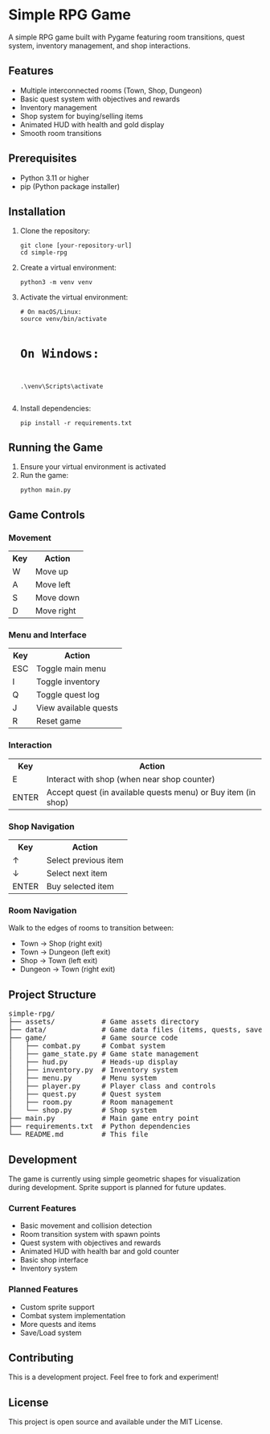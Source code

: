 <h1>Simple RPG Game</h1>

<p>A simple RPG game built with Pygame featuring room transitions, quest system, inventory management, and shop interactions.</p>

<h2>Features</h2>
<ul>
    <li>Multiple interconnected rooms (Town, Shop, Dungeon)</li>
    <li>Basic quest system with objectives and rewards</li>
    <li>Inventory management</li>
    <li>Shop system for buying/selling items</li>
    <li>Animated HUD with health and gold display</li>
    <li>Smooth room transitions</li>
</ul>

<h2>Prerequisites</h2>
<ul>
    <li>Python 3.11 or higher</li>
    <li>pip (Python package installer)</li>
</ul>

<h2>Installation</h2>
<ol>
    <li>Clone the repository:
        <pre><code>git clone [your-repository-url]
cd simple-rpg</code></pre>
    </li>
    <li>Create a virtual environment:
        <pre><code>python3 -m venv venv</code></pre>
    </li>
    <li>Activate the virtual environment:
        <pre><code># On macOS/Linux:
source venv/bin/activate

# On Windows:
.\venv\Scripts\activate</code></pre>
    </li>
    <li>Install dependencies:
        <pre><code>pip install -r requirements.txt</code></pre>
    </li>
</ol>

<h2>Running the Game</h2>
<ol>
    <li>Ensure your virtual environment is activated</li>
    <li>Run the game:
        <pre><code>python main.py</code></pre>
    </li>
</ol>

<h2>Game Controls</h2>

<h3>Movement</h3>
<table>
    <tr>
        <th>Key</th>
        <th>Action</th>
    </tr>
    <tr>
        <td>W</td>
        <td>Move up</td>
    </tr>
    <tr>
        <td>A</td>
        <td>Move left</td>
    </tr>
    <tr>
        <td>S</td>
        <td>Move down</td>
    </tr>
    <tr>
        <td>D</td>
        <td>Move right</td>
    </tr>
</table>

<h3>Menu and Interface</h3>
<table>
    <tr>
        <th>Key</th>
        <th>Action</th>
    </tr>
    <tr>
        <td>ESC</td>
        <td>Toggle main menu</td>
    </tr>
    <tr>
        <td>I</td>
        <td>Toggle inventory</td>
    </tr>
    <tr>
        <td>Q</td>
        <td>Toggle quest log</td>
    </tr>
    <tr>
        <td>J</td>
        <td>View available quests</td>
    </tr>
    <tr>
        <td>R</td>
        <td>Reset game</td>
    </tr>
</table>

<h3>Interaction</h3>
<table>
    <tr>
        <th>Key</th>
        <th>Action</th>
    </tr>
    <tr>
        <td>E</td>
        <td>Interact with shop (when near shop counter)</td>
    </tr>
    <tr>
        <td>ENTER</td>
        <td>Accept quest (in available quests menu) or Buy item (in shop)</td>
    </tr>
</table>

<h3>Shop Navigation</h3>
<table>
    <tr>
        <th>Key</th>
        <th>Action</th>
    </tr>
    <tr>
        <td>↑</td>
        <td>Select previous item</td>
    </tr>
    <tr>
        <td>↓</td>
        <td>Select next item</td>
    </tr>
    <tr>
        <td>ENTER</td>
        <td>Buy selected item</td>
    </tr>
</table>

<h3>Room Navigation</h3>
<p>Walk to the edges of rooms to transition between:</p>
<ul>
    <li>Town → Shop (right exit)</li>
    <li>Town → Dungeon (left exit)</li>
    <li>Shop → Town (left exit)</li>
    <li>Dungeon → Town (right exit)</li>
</ul>

<h2>Project Structure</h2>
<pre>
simple-rpg/
├── assets/           # Game assets directory
├── data/             # Game data files (items, quests, saves)
├── game/             # Game source code
│   ├── combat.py     # Combat system
│   ├── game_state.py # Game state management
│   ├── hud.py        # Heads-up display
│   ├── inventory.py  # Inventory system
│   ├── menu.py       # Menu system
│   ├── player.py     # Player class and controls
│   ├── quest.py      # Quest system
│   ├── room.py       # Room management
│   └── shop.py       # Shop system
├── main.py           # Main game entry point
├── requirements.txt  # Python dependencies
└── README.md         # This file
</pre>

<h2>Development</h2>
<p>The game is currently using simple geometric shapes for visualization during development. Sprite support is planned for future updates.</p>

<h3>Current Features</h3>
<ul>
    <li>Basic movement and collision detection</li>
    <li>Room transition system with spawn points</li>
    <li>Quest system with objectives and rewards</li>
    <li>Animated HUD with health bar and gold counter</li>
    <li>Basic shop interface</li>
    <li>Inventory system</li>
</ul>

<h3>Planned Features</h3>
<ul>
    <li>Custom sprite support</li>
    <li>Combat system implementation</li>
    <li>More quests and items</li>
    <li>Save/Load system</li>
</ul>

<h2>Contributing</h2>
<p>This is a development project. Feel free to fork and experiment!</p>

<h2>License</h2>
<p>This project is open source and available under the MIT License.</p> 